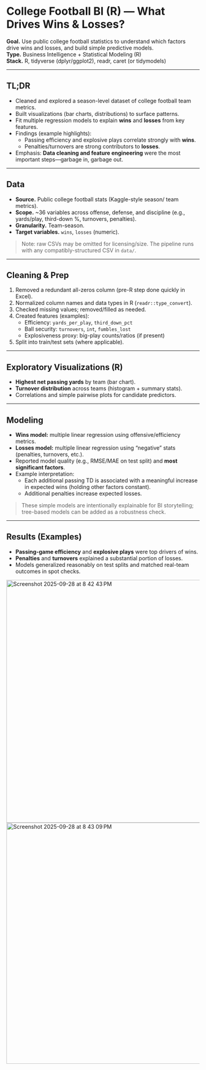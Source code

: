 # College Football BI (R) — What Drives Wins & Losses?

**Goal.** Use public college football statistics to understand which factors drive wins and losses, and build simple predictive models.  
**Type.** Business Intelligence + Statistical Modeling (R)  
**Stack.** R, tidyverse (dplyr/ggplot2), readr, caret (or tidymodels)

---

## TL;DR
- Cleaned and explored a season-level dataset of college football team metrics.
- Built visualizations (bar charts, distributions) to surface patterns.
- Fit multiple regression models to explain **wins** and **losses** from key features.
- Findings (example highlights):
  - Passing efficiency and explosive plays correlate strongly with **wins**.
  - Penalties/turnovers are strong contributors to **losses**.
- Emphasis: **Data cleaning and feature engineering** were the most important steps—garbage in, garbage out.

---

## Data
- **Source.** Public college football stats (Kaggle-style season/ team metrics).
- **Scope.** ~36 variables across offense, defense, and discipline (e.g., yards/play, third-down %, turnovers, penalties).
- **Granularity.** Team-season.
- **Target variables.** `wins`, `losses` (numeric).

> Note: raw CSVs may be omitted for licensing/size. The pipeline runs with any compatibly-structured CSV in `data/`.

---

## Cleaning & Prep
1. Removed a redundant all-zeros column (pre-R step done quickly in Excel).
2. Normalized column names and data types in R (`readr::type_convert`).
3. Checked missing values; removed/filled as needed.
4. Created features (examples):
   - Efficiency: `yards_per_play`, `third_down_pct`
   - Ball security: `turnovers`, `int`, `fumbles_lost`
   - Explosiveness proxy: big-play counts/ratios (if present)
5. Split into train/test sets (where applicable).

---

## Exploratory Visualizations (R)
- **Highest net passing yards** by team (bar chart).
- **Turnover distribution** across teams (histogram + summary stats).
- Correlations and simple pairwise plots for candidate predictors.

---

## Modeling
- **Wins model:** multiple linear regression using offensive/efficiency metrics.
- **Losses model:** multiple linear regression using “negative” stats (penalties, turnovers, etc.).
- Reported model quality (e.g., RMSE/MAE on test split) and **most significant factors**.
- Example interpretation:
  - Each additional passing TD is associated with a meaningful increase in expected wins (holding other factors constant).
  - Additional penalties increase expected losses.

> These simple models are intentionally explainable for BI storytelling; tree-based models can be added as a robustness check.

---

## Results (Examples)
- **Passing-game efficiency** and **explosive plays** were top drivers of wins.
- **Penalties** and **turnovers** explained a substantial portion of losses.
- Models generalized reasonably on test splits and matched real-team outcomes in spot checks.
<img width="1121" height="633" alt="Screenshot 2025-09-28 at 8 42 43 PM" src="https://github.com/user-attachments/assets/96c33ffc-713a-443a-8f6a-e884f9264b1f" />
<img width="1116" height="629" alt="Screenshot 2025-09-28 at 8 43 09 PM" src="https://github.com/user-attachments/assets/c131ff73-5261-4080-a654-ca9de23a6b7e" />

